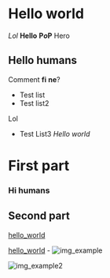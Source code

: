 # Hello world

*Lol*
**Hello**
**P*o*P**
Hero

## Hello humans

Comment
**fi** **ne**?

*	Test list
*	Test list2

Lol

*	Test List3
*Hello world*

# First part

### Hi humans

## Second part

[hello_world](lol.html)

[hello_world](hello_world.hml) - ![img_example](img.jpeg)

![img_example2](img2.jpeg)
